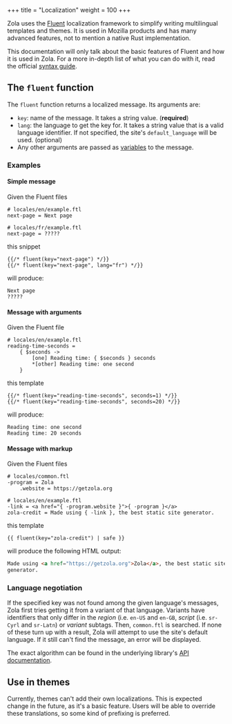 +++
title = "Localization"
weight = 100
+++

Zola uses the [Fluent](https://www.projectfluent.org) localization
framework to simplify writing multilingual templates and themes. It is
used in Mozilla products and has many advanced features, not to mention
a native Rust implementation.

This documentation will only talk about the basic features of Fluent and
how it is used in Zola. For a more in-depth list of what you can do with
it, read the official [syntax guide](https://www.projectfluent.org/fluent/guide).

## The `fluent` function
The `fluent` function returns a localized message. Its arguments are:
- `key`: name of the message. It takes a string value. (**required**)
- `lang`: the language to get the key for. It takes a string value that
  is a valid language identifier. If not specified, the site's
  `default_language` will be used. (optional) <!-- FIXME: page's
  language-->
- Any other arguments are passed as
  [variables](https://www.projectfluent.org/fluent/guide/variables.html)
  to the message.

### Examples

#### Simple message
Given the Fluent files
```ftl
# locales/en/example.ftl
next-page = Next page

# locales/fr/example.ftl
next-page = ?????
```
this snippet
```jinja2
{{/* fluent(key="next-page") */}}
{{/* fluent(key="next-page", lang="fr") */}}
```
will produce:
```
Next page
?????
```

#### Message with arguments
Given the Fluent file
```ftl
# locales/en/example.ftl
reading-time-seconds =
    { $seconds ->
        [one] Reading time: { $seconds } seconds
        *[other] Reading time: one second
    }
```
this template
```jinja2
{{/* fluent(key="reading-time-seconds", seconds=1) */}}
{{/* fluent(key="reading-time-seconds", seconds=20) */}}
```
will produce:
```
Reading time: one second
Reading time: 20 seconds
```

#### Message with markup
Given the Fluent files
```ftl
# locales/common.ftl
-program = Zola
    .website = https://getzola.org

# locales/en/example.ftl
-link = <a href="{ -program.website }">{ -program }</a>
zola-credit = Made using { -link }, the best static site generator.
```
this template
```jinja2
{{ fluent(key="zola-credit") | safe }}
```
will produce the following HTML output:
```html
Made using <a href="https://getzola.org">Zola</a>, the best static site
generator.
```

### Language negotiation
If the specified key was not found among the given language's messages,
Zola first tries getting it from a variant of that language. Variants
have identifiers that only differ in the *region* (i.e. `en-US` and
`en-GB`, *script* (i.e. `sr-Cyrl` and `sr-Latn`) or *variant* subtags.
Then, `common.ftl` is searched. If none of these turn up with a result,
Zola will attempt to use the site's default language. If it still can't
find the message, an error will be displayed.

The exact algorithm can be found in the underlying library's
[API documentation](https://docs.rs/fluent-langneg/0.13.0/fluent_langneg/negotiate/index.html).

## Use in themes
<!-- FIXME -->
Currently, themes can't add their own localizations. This is expected
change in the future, as it's a basic feature. Users will be able to
override these translations, so some kind of prefixing is preferred.

